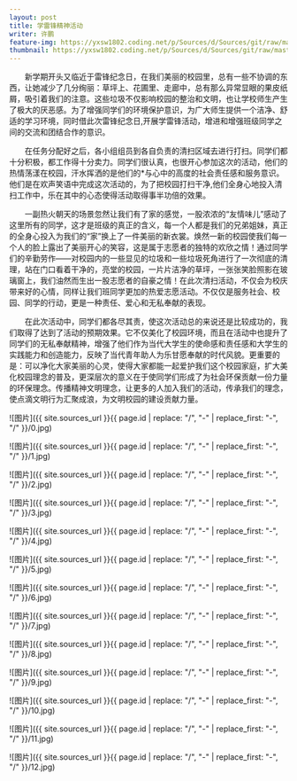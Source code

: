 ```yaml
---
layout: post
title: 学雷锋精神活动
writer: 许鹏
feature-img: https://yxsw1802.coding.net/p/Sources/d/Sources/git/raw/master/2019-03-26-xue-lei-feng-xp/0.jpg
thumbnail: https://yxsw1802.coding.net/p/Sources/d/Sources/git/raw/master/2019-03-26-xue-lei-feng-xp/0.jpg
---
```

&emsp;&emsp;新学期开头又临近于雷锋纪念日，在我们美丽的校园里，总有一些不协调的东西，让她减少了几分绚丽：草坪上、花圃里、走廊中，总有那么异常显眼的果皮纸屑，吸引着我们的注意。这些垃圾不仅影响校园的整治和文明，也让学校师生产生了极大的厌恶感。为了增强同学们的环境保护意识，为广大师生提供一个洁净、舒适的学习环境，同时借此次雷锋纪念日,开展学雷锋活动，增进和增强班级同学之间的交流和团结合作的意识。

&emsp;&emsp;在任务分配好之后，各小组组员到各自负责的清扫区域去进行打扫。同学们都十分积极，都工作得十分卖力。同学们很认真，也很开心参加这次的活动，他们的热情荡漾在校园，汗水挥洒的是他们的*与心中的高度的社会责任感和服务意识。他们是在欢声笑语中完成这次活动的，为了把校园打扫干净,他们全身心地投入清扫工作中，乐在其中的心态使得活动取得事半功倍的效果。

&emsp;&emsp;一副热火朝天的场景忽然让我们有了家的感觉，一股浓浓的“友情味儿”感动了这里所有的同学，这才是班级的真正的含义，每一个人都是我们的兄弟姐妹，真正的全身心投入为我们的“家”换上了一件美丽的新衣裳。焕然一新的校园使我们每一个人的脸上露出了美丽开心的笑容，这是属于志愿者的独特的欢欣之情！通过同学们的辛勤劳作——对校园内的一些显见的垃圾和一些垃圾死角进行了一次彻底的清理，站在门口看着干净的，亮堂的校园，一片片洁净的草坪，一张张笑脸照影在玻璃窗上，我们油然而生出一股志愿者的自豪之情！在此次清扫活动，不仅会为校庆带来好的心情，同样让我们班同学更加的热爱志愿活动。不仅仅是服务社会、校园、同学的行动，更是一种责任、爱心和无私奉献的表现。

&emsp;&emsp;在此次活动中，同学们都各尽其责，使这次活动总的来说还是比较成功的，我们取得了达到了活动的预期效果。它不仅美化了校园环境，而且在活动中也提升了同学们的无私奉献精神，增强了他们作为当代大学生的使命感和责任感和大学生的实践能力和创造能力，反映了当代青年助人为乐甘愿奉献的时代风貌。更重要的是：可以净化大家美丽的心灵，使得大家都能一起爱护我们这个校园家庭，扩大美化校园理念的普及，更深层次的意义在于使同学们形成了为社会环保贡献一份力量的环保理念。传播精神文明理念，让更多的人加入我们的活动，传承我们的理念，使点滴文明行为汇聚成浪，为文明校园的建设贡献力量。

![图片]({{ site.sources_url }}{{ page.id | replace: "/", "-" | replace_first: "-", "/" }}/0.jpg)

![图片]({{ site.sources_url }}{{ page.id | replace: "/", "-" | replace_first: "-", "/" }}/1.jpg)

![图片]({{ site.sources_url }}{{ page.id | replace: "/", "-" | replace_first: "-", "/" }}/2.jpg)

![图片]({{ site.sources_url }}{{ page.id | replace: "/", "-" | replace_first: "-", "/" }}/3.jpg)

![图片]({{ site.sources_url }}{{ page.id | replace: "/", "-" | replace_first: "-", "/" }}/4.jpg)

![图片]({{ site.sources_url }}{{ page.id | replace: "/", "-" | replace_first: "-", "/" }}/5.jpg)

![图片]({{ site.sources_url }}{{ page.id | replace: "/", "-" | replace_first: "-", "/" }}/6.jpg)

![图片]({{ site.sources_url }}{{ page.id | replace: "/", "-" | replace_first: "-", "/" }}/7.jpg)

![图片]({{ site.sources_url }}{{ page.id | replace: "/", "-" | replace_first: "-", "/" }}/8.jpg)

![图片]({{ site.sources_url }}{{ page.id | replace: "/", "-" | replace_first: "-", "/" }}/9.jpg)

![图片]({{ site.sources_url }}{{ page.id | replace: "/", "-" | replace_first: "-", "/" }}/10.jpg)

![图片]({{ site.sources_url }}{{ page.id | replace: "/", "-" | replace_first: "-", "/" }}/11.jpg)

![图片]({{ site.sources_url }}{{ page.id | replace: "/", "-" | replace_first: "-", "/" }}/12.jpg)
